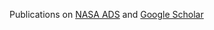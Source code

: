 Publications on [NASA ADS](https://ui.adsabs.harvard.edu/public-libraries/xpYEtw04RuqnYZmOj3a30Q) and [Google Scholar](https://scholar.google.co.nz/citations?user=TMjJYgsAAAAJ&hl=en)
